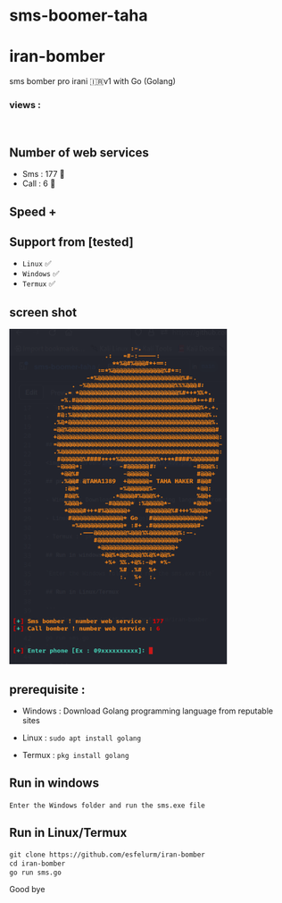 # sms-boomer-taha
# iran-bomber
sms bomber pro irani 🇮🇷v1 with Go (Golang)

<h3>views :</h3>
<br>

## Number of web services 

- Sms : 177 🧨
- Call : 6 🧨

## Speed +

## Support from [tested]
- `Linux` ✅
- `Windows` ✅
- `Termux` ✅


## screen shot

<img src="screen/IMG_20230815_002517_499.png">

## prerequisite :

- Windows : Download Golang programming language from reputable sites

- Linux : `sudo apt install golang`

- Termux : `pkg install golang`

## Run in windows

`Enter the Windows folder and run the sms.exe file`

## Run in Linux/Termux

```
git clone https://github.com/esfelurm/iran-bomber
cd iran-bomber
go run sms.go
```

 Good bye
